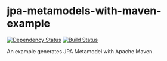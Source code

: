 # jpa-metamodels-with-maven-example

[![Dependency Status](https://www.versioneye.com/user/projects/56de5ea4df573d004c95f3c5/badge.svg)](https://www.versioneye.com/user/projects/56de5ea4df573d004c95f3c5)
[![Build Status](https://travis-ci.org/jinahya/jpa-metamodels-with-maven-example.svg?branch=master)](https://travis-ci.org/jinahya/jpa-metamodels-with-maven-example)

An example generates JPA Metamodel with Apache Maven.

